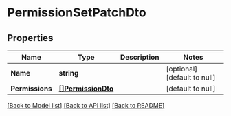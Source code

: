 # PermissionSetPatchDto

## Properties
Name | Type | Description | Notes
------------ | ------------- | ------------- | -------------
**Name** | **string** |  | [optional] [default to null]
**Permissions** | [**[]PermissionDto**](PermissionDto.md) |  | [default to null]

[[Back to Model list]](../README.md#documentation-for-models) [[Back to API list]](../README.md#documentation-for-api-endpoints) [[Back to README]](../README.md)

